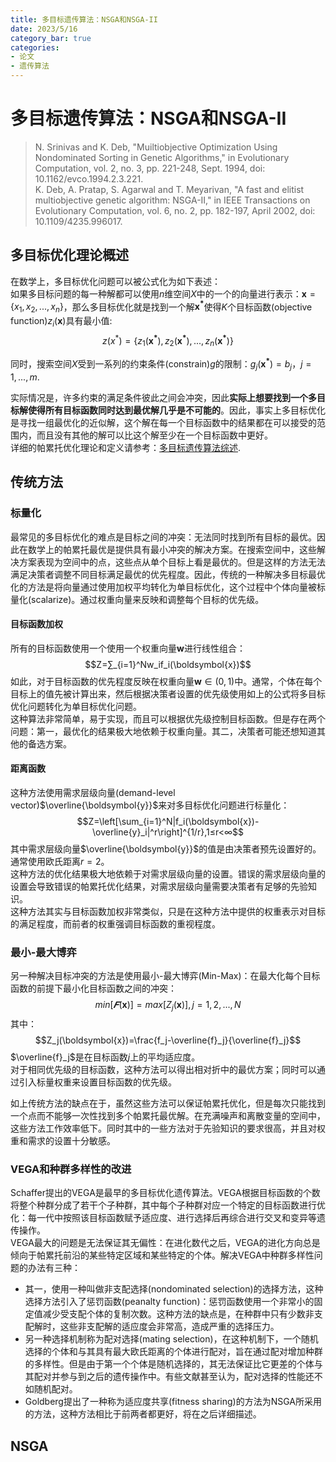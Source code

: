 ```yaml
---
title: 多目标遗传算法：NSGA和NSGA-II
date: 2023/5/16
category_bar: true
categories: 
- 论文
- 遗传算法
---
```


# 多目标遗传算法：NSGA和NSGA-II

> N. Srinivas and K. Deb, "Muiltiobjective Optimization Using Nondominated Sorting in Genetic Algorithms," in Evolutionary Computation, vol. 2, no. 3, pp. 221-248, Sept. 1994, doi: 10.1162/evco.1994.2.3.221.  
> K. Deb, A. Pratap, S. Agarwal and T. Meyarivan, "A fast and elitist multiobjective genetic algorithm: NSGA-II," in IEEE Transactions on Evolutionary Computation, vol. 6, no. 2, pp. 182-197, April 2002, doi: 10.1109/4235.996017.  

## 多目标优化理论概述
在数学上，多目标优化问题可以被公式化为如下表述：  
如果多目标问题的每一种解都可以使用$n$维空间$X$中的一个的向量进行表示：$\boldsymbol{x}=\{x_1,x_2,...,x_n\}$，那么多目标优化就是找到一个解$\boldsymbol{x^*}$使得$K$个目标函数(objective function)$z_i(\boldsymbol{x})$具有最小值:  
$$z(x^*)=\{z_1(\boldsymbol{x^*}),z_2(\boldsymbol{x^*}),...,z_n(\boldsymbol{x^*})\}$$

同时，搜索空间$X$受到一系列的约束条件(constrain)$g$的限制：$g_j(\boldsymbol{x^*})=b_j$，$j=1,...,m$.   

实际情况是，许多约束的满足条件彼此之间会冲突，因此**实际上想要找到一个多目标解使得所有目标函数同时达到最优解几乎是不可能的**。因此，事实上多目标优化是寻找一组最优化的近似解，这个解在每一个目标函数中的结果都在可以接受的范围内，而且没有其他的解可以比这个解至少在一个目标函数中更好。  
详细的帕累托优化理论和定义请参考：[多目标遗传算法综述](https://l61012345.top/2023/04/24/%E8%AE%BA%E6%96%87/%E9%81%97%E4%BC%A0%E7%AE%97%E6%B3%95/%E5%A4%9A%E7%9B%AE%E6%A0%87%E9%81%97%E4%BC%A0%E7%AE%97%E6%B3%95%E7%BB%BC%E8%BF%B0/).  

## 传统方法
### 标量化
最常见的多目标优化的难点是目标之间的冲突：无法同时找到所有目标的最优。因此在数学上的帕累托最优是提供具有最小冲突的解决方案。在搜索空间中，这些解决方案表现为空间中的点，这些点从单个目标上看是最优的。但是这样的方法无法满足决策者调整不同目标满足最优的优先程度。因此，传统的一种解决多目标最优化的方法是将向量通过使用加权平均转化为单目标优化，这个过程中个体向量被标量化(scalarize)。通过权重向量来反映和调整每个目标的优先级。  

#### 目标函数加权
所有的目标函数使用一个使用一个权重向量$\boldsymbol{w}$进行线性组合：  
$$Z=∑_{i=1}^Nw_if_i(\boldsymbol{x})$$
如此，对于目标函数的优先程度反映在权重向量$\boldsymbol{w}∈(0,1)$中。通常，个体在每个目标上的值先被计算出来，然后根据决策者设置的优先级使用如上的公式将多目标优化问题转化为单目标优化问题。  
这种算法非常简单，易于实现，而且可以根据优先级控制目标函数。但是存在两个问题：第一，最优化的结果极大地依赖于权重向量。其二，决策者可能还想知道其他的备选方案。  

#### 距离函数
这种方法使用需求层级向量(demand-level vector)$\overline{\boldsymbol{y}}$来对多目标优化问题进行标量化：  
$$Z=\left[\sum_{i=1}^N|f_i(\boldsymbol{x})-\overline{y}_i|^r\right]^{1/r},1≤r<∞$$
其中需求层级向量$\overline{\boldsymbol{y}}$的值是由决策者预先设置好的。通常使用欧氏距离$r=2$。  
这种方法的优化结果极大地依赖于对需求层级向量的设置。错误的需求层级向量的设置会导致错误的帕累托优化结果，对需求层级向量需要决策者有足够的先验知识。  
这种方法其实与目标函数加权非常类似，只是在这种方法中提供的权重表示对目标的满足程度，而前者的权重强调目标函数的重视程度。  

### 最小-最大博弈
另一种解决目标冲突的方法是使用最小-最大博弈(Min-Max)：在最大化每个目标函数的前提下最小化目标函数之间的冲突：  
$$min[𝑭(\boldsymbol{x})]=max[Z_j(\boldsymbol{x})],j=1,2,...,N$$
其中：  
$$Z_j(\boldsymbol{x})=\frac{f_j-\overline{f}_j}{\overline{f}_j}$$
$\overline{f}_j$是在目标函数$j$上的平均适应度。  
对于相同优先级的目标函数，这种方法可以得出相对折中的最优方案；同时可以通过引入标量权重来设置目标函数的优先级。  
  
    
  
  
如上传统方法的缺点在于，虽然这些方法可以保证帕累托优化，但是每次只能找到一个点而不能够一次性找到多个帕累托最优解。在充满噪声和离散变量的空间中，这些方法工作效率低下。同时其中的一些方法对于先验知识的要求很高，并且对权重和需求的设置十分敏感。  

### VEGA和种群多样性的改进
Schaffer提出的VEGA是最早的多目标优化遗传算法。VEGA根据目标函数的个数将整个种群分成了若干个子种群，其中每个子种群对应一个特定的目标函数进行优化：每一代中按照该目标函数赋予适应度、进行选择后再综合进行交叉和变异等遗传操作。  
VEGA最大的问题是无法保证其无偏性：在进化数代之后，VEGA的进化方向总是倾向于帕累托前沿的某些特定区域和某些特定的个体。解决VEGA中种群多样性问题的办法有三种：
- 其一，使用一种叫做非支配选择(nondominated selection)的选择方法，这种选择方法引入了惩罚函数(peanalty function)：惩罚函数使用一个非常小的固定值减少受支配个体的复制次数。这种方法的缺点是，在种群中只有少数非支配解时，这些非支配解的适应度会非常高，造成严重的选择压力。  
- 另一种选择机制称为配对选择(mating selection)，在这种机制下，一个随机选择的个体和与其具有最大欧氏距离的个体进行配对，旨在通过配对增加种群的多样性。但是由于第一个个体是随机选择的，其无法保证比它更差的个体与其配对并参与到之后的遗传操作中。有些文献甚至认为，配对选择的性能还不如随机配对。  
- Goldberg提出了一种称为适应度共享(fitness sharing)的方法为NSGA所采用的方法，这种方法相比于前两者都更好，将在之后详细描述。  

## NSGA